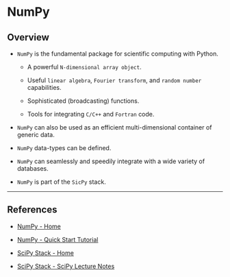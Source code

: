 # NumPy

## Overview

* `NumPy` is the fundamental package for scientific computing with Python.

    * A powerful `N-dimensional array object`.

    * Useful `linear algebra`, `Fourier transform`, and `random number` capabilities.

    * Sophisticated (broadcasting) functions.

    * Tools for integrating `C/C++` and `Fortran` code.

* `NumPy` can also be used as an efficient multi-dimensional container of generic data. 

* `NumPy` data-types can be defined. 

* `NumPy` can seamlessly and speedily integrate with a wide variety of databases.

* `NumPy` is part of the `SicPy` stack.

---

## References

* [NumPy - Home](https://numpy.org/)

* [NumPy - Quick Start Tutorial](https://numpy.org/devdocs/user/quickstart.html)

* [SciPy Stack - Home](https://www.scipy.org/)

* [SciPy Stack - SciPy Lecture Notes](https://scipy-lectures.org/)